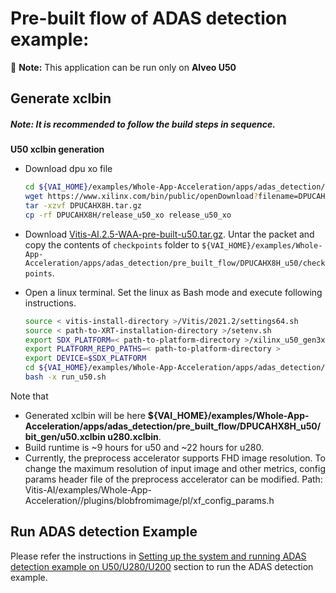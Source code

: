 # Pre-built flow  of ADAS detection  example: 
:pushpin: **Note:** This application can be run only on **Alveo U50**

## Generate xclbin

##### **Note:** It is recommended to follow the build steps in sequence.

**U50 xclbin generation**
* Download dpu xo file
    ```sh
    cd ${VAI_HOME}/examples/Whole-App-Acceleration/apps/adas_detection/pre_built_flow/DPUCAHX8H_u50
    wget https://www.xilinx.com/bin/public/openDownload?filename=DPUCAHX8H.tar.gz
    tar -xzvf DPUCAHX8H.tar.gz
	cp -rf DPUCAHX8H/release_u50_xo release_u50_xo
    ```

* Download [Vitis-AI.2.5-WAA-pre-built-u50.tar.gz](https://www.xilinx.com/bin/public/openDownload?filename=Vitis-AI.2.5-WAA-pre-built-u50.tar.gz). Untar the packet and copy the contents of `checkpoints` folder to `${VAI_HOME}/examples/Whole-App-Acceleration/apps/adas_detection/pre_built_flow/DPUCAHX8H_u50/checkpoints`.

* Open a linux terminal. Set the linux as Bash mode and execute following instructions.
    ```sh
    source < vitis-install-directory >/Vitis/2021.2/settings64.sh
    source < path-to-XRT-installation-directory >/setenv.sh
    export SDX_PLATFORM=< path-to-platform-directory >/xilinx_u50_gen3x4_xdma_2_202010_1/xilinx_u50_gen3x4_xdma_2_202010_1.xpfm
    export PLATFORM_REPO_PATHS=< path-to-platform-directory >
    export DEVICE=$SDX_PLATFORM
    cd ${VAI_HOME}/examples/Whole-App-Acceleration/apps/adas_detection/pre_built_flow/DPUCAHX8H_u50
    bash -x run_u50.sh
    ```
Note that 
- Generated xclbin will be here **${VAI_HOME}/examples/Whole-App-Acceleration/apps/adas_detection/pre_built_flow/DPUCAHX8H_u50/bit_gen/u50.xclbin u280.xclbin**.
- Build runtime is ~9 hours for u50 and ~22 hours for u280.
- Currently, the preprocess accelerator supports FHD image resolution. To change the maximum resolution of input image and other metrics, config params header file of the preprocess accelerator can be modified. Path: Vitis-AI/examples/Whole-App-Acceleration//plugins/blobfromimage/pl/xf_config_params.h

## Run ADAS detection Example
Please refer the instructions in [Setting up the system and running ADAS detection example on U50/U280/U200](../../README.md#setting-up-the-system-and-running-adas-detection-example-on-u50u280u200) section to run the ADAS detection example.
